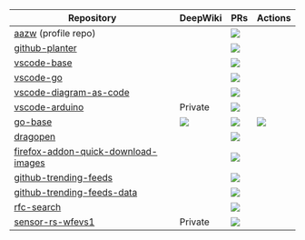 <table>
  <thead>
    <tr>
      <th>Repository</th>
      <th>DeepWiki</th>
      <th>PRs</th>
      <th>Actions</th>
    </tr>
  </thead>
  <tbody>
    <tr>
      <td><a href="https://github.com/aazw/aazw">aazw</a> (profile repo)</td>
      <td></td>
      <td><a href="https://github.com/aazw/aazw/pulls"><img src="https://img.shields.io/github/issues-pr/aazw/aazw"></td>
      <td></td>
    </tr>
    <tr>
      <td><a href="https://github.com/aazw/github-planter">github-planter</a></td>
      <td></td>
      <td><a href="https://github.com/aazw/github-planter/pulls"><img src="https://img.shields.io/github/issues-pr/aazw/github-planter"></td>
      <td></td>
    </tr>
    <tr>
      <td><a href="https://github.com/aazw/vscode-base">vscode-base</a></td>
      <td></td>
      <td><a href="https://github.com/aazw/vscode-base/pulls"><img src="https://img.shields.io/github/issues-pr/aazw/vscode-base"></td>
      <td></td>
    </tr>
    <tr>
      <td><a href="https://github.com/aazw/vscode-go">vscode-go</a></td>
      <td></td>
      <td><a href="https://github.com/aazw/vscode-go/pulls"><img src="https://img.shields.io/github/issues-pr/aazw/vscode-go"></td>
      <td></td>
    </tr>
    <tr>
      <td><a href="https://github.com/aazw/vscode-diagram-as-code">vscode-diagram-as-code</a></td>
      <td></td>
      <td><a href="https://github.com/aazw/vscode-diagram-as-code/pulls"><img src="https://img.shields.io/github/issues-pr/aazw/vscode-diagram-as-code"></td>
      <td></td>
    </tr>
    <tr>
      <td><a href="https://github.com/aazw/vscode-arduino">vscode-arduino</a></td>
      <td>Private</td>
      <td><a href="https://github.com/aazw/vscode-arduino/pulls"><img src="https://img.shields.io/github/issues-pr/aazw/vscode-arduino"></td>
      <td></td>
    </tr>
    <tr>
      <td><a href="https://github.com/aazw/go-base">go-base</a></td>
      <td><a href="https://deepwiki.com/aazw/go-base"><img src="https://deepwiki.com/badge.svg"></a></td>
      <td><a href="https://github.com/aazw/go-base/pulls"><img src="https://img.shields.io/github/issues-pr/aazw/go-base"></td>
      <td>
        <a href="https://github.com/aazw/go-base/actions/workflows/renovate-pr-check.yaml">
          <img src="https://github.com/aazw/go-base/actions/workflows/renovate-pr-check.yaml/badge.svg">
        </a>
      </td>
    </tr>
    <tr>
      <td><a href="https://github.com/aazw/dragopen">dragopen</a></td>
      <td></td>
      <td><a href="https://github.com/aazw/dragopen/pulls"><img src="https://img.shields.io/github/issues-pr/aazw/dragopen"></td>
      <td></td>
    </tr>
    <tr>
      <td><a href="https://github.com/aazw/firefox-addon-quick-download-images">firefox-addon-quick-download-images</a></td>
      <td></td>
      <td><a href="https://github.com/aazw/firefox-addon-quick-download-images/pulls"><img src="https://img.shields.io/github/issues-pr/aazw/firefox-addon-quick-download-images"></td>
      <td></td>
    </tr>
    <tr>
      <td><a href="https://github.com/aazw/github-trending-feeds">github-trending-feeds</a></td>
      <td></td>
      <td><a href="https://github.com/aazw/github-trending-feeds/pulls"><img src="https://img.shields.io/github/issues-pr/aazw/github-trending-feeds"></td>
      <td></td>
    </tr>
    <tr>
      <td><a href="https://github.com/aazw/github-trending-feeds-data">github-trending-feeds-data</a></td>
      <td></td>
      <td><a href="https://github.com/aazw/github-trending-feeds-data/pulls"><img src="https://img.shields.io/github/issues-pr/aazw/github-trending-feeds-data"></td>
      <td></td>
    </tr>
    <tr>
      <td><a href="https://github.com/aazw/rfc-search">rfc-search</a></td>
      <td></td>
      <td><a href="https://github.com/aazw/rfc-search/pulls"><img src="https://img.shields.io/github/issues-pr/aazw/rfc-search"></td>
      <td></td>
    </tr>
    <tr>
      <td><a href="https://github.com/aazw/sensor-rs-wfevs1">sensor-rs-wfevs1</a></td>
      <td>Private</td>
      <td><a href="https://github.com/aazw/sensor-rs-wfevs1/pulls"><img src="https://img.shields.io/github/issues-pr/aazw/sensor-rs-wfevs1"></td>
      <td></td>
    </tr>
  </tbody>
</table>

